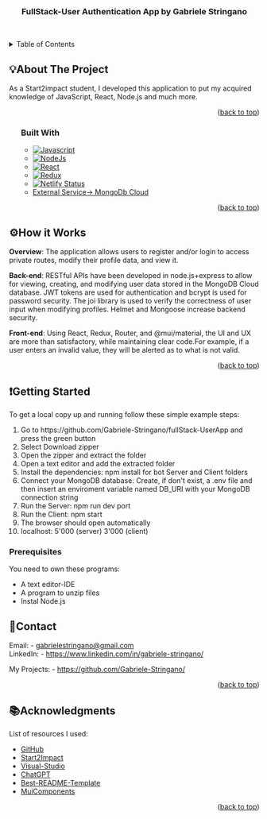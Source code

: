 <!-- PROJECT LOGO -->
<br />
<div align="center">

  <h3 align="center">FullStack-User Authentication App by Gabriele Stringano</h3>

  <p align="center">
    <br />
  </p>
</div>

<!-- TABLE OF CONTENTS -->
<details>
  <summary>Table of Contents</summary>
  <ol>
    <li>
      <a href="#about-the-project">About The Project</a>
      <ul>
        <li><a href="#built-with">Built With</a></li>
      </ul>
    </li>
    <li><a href="#how-it-work">How it Works</a></li>
    <li>
      <a href="#getting-started">Getting Started</a>
      <ul>
        <li><a href="#prerequisites">Prerequisites</a></li>
      </ul>
    </li>
    <li><a href="#contact">Contact</a></li>
    <li><a href="#acknowledgments">Acknowledgments</a></li>
  </ol>
</details>

<!-- ABOUT THE PROJECT -->
## 💡About The Project

As a Start2impact student, I developed this application to put my acquired knowledge of JavaScript, React, Node.js and much more.

<p align="right">(<a href="#top">back to top</a>)</p>

<ol>

### Built With


* [![Javascript][Javascript.js]][Javascript-url]
* [![NodeJs][NodeJs.js]][NodeJs-url]
* [![React][React.js]][React-url]
* [![Redux][Redux.js]][Redux-url]
* [![Netlify Status](https://api.netlify.com/api/v1/badges/401f510f-de99-424c-afe4-fec6c58fc970/deploy-status)](https://app.netlify.com/sites/autenticatio-app-front/deploys)
* <a href="https://www.mongodb.com/">External Service-> MongoDb Cloud</a>

<p align="right">(<a href="#top">back to top</a>)</p>

</ol>

<!-- How it Works + ScreenShot -->

## ⚙️How it Works
<b>Overview</b>: The application allows users to register and/or login to access private routes, modify their profile data, and view it.

<b>Back-end</b>: RESTful APIs have been developed in node.js+express to allow for viewing, creating, and modifying user data stored in the MongoDB Cloud database. JWT tokens are used for authentication and bcrypt is used for password security. The joi library is used to verify the correctness of user input when modifying profiles. Helmet and Mongoose increase backend security.

<b>Front-end</b>: Using React, Redux, Router, and @mui/material, the UI and UX are more than satisfactory, while maintaining clear code.For example, if a user enters an invalid value, they will be alerted as to what is not valid.

<p align="right">(<a href="#top">back to top</a>)</p>


<!-- GETTING STARTED -->
## ❗Getting Started

To get a local copy up and running follow these simple example steps:
<ol>
<li> Go to https://github.com/Gabriele-Stringano/fullStack-UserApp and press the green button </li>
<li> Select Download zipper </li>
<li> Open the zipper and extract the folder </li>
<li> Open a text editor and add the extracted folder </li>
<li> Install the dependencies: npm install for bot Server and Client folders</li>
<li> Connect your MongoDB database: Create, if don't exist, a .env file and then insert an enviroment variable named DB_URI with your MongoDB connection string
<li> Run the Server: npm run dev port</li>
<li> Run the Client: npm start</li>
<li> The browser should open automatically</li>
<li> localhost: 5'000 (server) 3'000 (client)</li>

</ol>

### Prerequisites
You need to own these programs:
<ul>
    <li> A text editor-IDE </li>
    <li> A program to unzip files</li>
    <li> Instal Node.js</li>
</ul>


<!-- CONTACT -->
## 📲Contact

Email: - gabrielestringano@gmail.com </br>
LinkedIn: - https://www.linkedin.com/in/gabriele-stringano/

My Projects: - https://github.com/Gabriele-Stringano/
<p align="right">(<a href="#top">back to top</a>)</p>


<!-- ACKNOWLEDGMENTS -->
## 📚Acknowledgments

List of resources I used:

* [GitHub](https://github.com)
* [Start2Impact](https://www.start2impact.it/)
* [Visual-Studio](https://code.visualstudio.com/)
* [ChatGPT](https://openai.com/)
* [Best-README-Template](https://github.com/ferneynava/Best-README-Template)
* [MuiComponents](https://mui.com/)

<p align="right">(<a href="#top">back to top</a>)</p>



<!-- MARKDOWN LINKS & IMAGES -->
<!-- https://www.markdownguide.org/basic-syntax/#reference-style-links -->


[Javascript.js]: https://img.shields.io/static/v1?message=Javascript&logo=JavaScript&labelColor=5c5c5c&color=efd81d&logoColor=white&label=%20&style=FOR-THE-BADGE
[Javascript-url]: https://en.wikipedia.org/wiki/JavaScript
[NodeJs.js]: https://img.shields.io/badge/Js-Node.js-brightgreen
[NodeJs-url]: https://nodejs.org/en/
[React.js]: https://img.shields.io/badge/Js-React-lightblue
[React-url]: https://reactjs.org/
[Redux.js]: https://img.shields.io/badge/Js-Redux-purple
[Redux-url]: https://redux.js.org/introduction/getting-started
